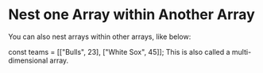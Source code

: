 # Nest one Array within Another Array

You can also nest arrays within other arrays, like below:

const teams = [["Bulls", 23], ["White Sox", 45]];
This is also called a multi-dimensional array.